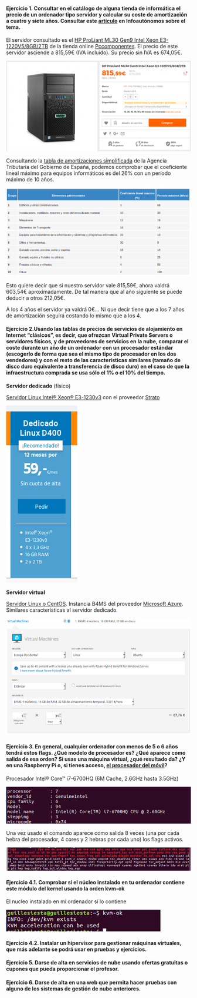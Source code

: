 #### Ejercicio 1. Consultar en el catálogo de alguna tienda de informática el precio de un ordenador tipo servidor y calcular su coste de amortización a cuatro y siete años. Consultar este [artículo](http://infoautonomos.eleconomista.es/consultas-a-la-comunidad/988/) en Infoautónomos sobre el tema. 

El servidor consultado es el [HP ProLiant ML30 Gen9 Intel Xeon E3-1220V5/8GB/2TB](https://www.pccomponentes.com/hp-proliant-ml30-gen9-intel-xeon-e3-1220v5-8gb-2tb) de la tienda online [Pccomponentes](https://www.pccomponentes.com/). El precio de este servidor asciende a 815,59€ (IVA incluido). Su precio sin IVA es 674,05€.

![HP ProLiant ML30 Gen9 Intel Xeon E3-1220V5/8GB/2TB](imgs/ej1A.png)

Consultando la [tabla de amortizaciones simplificada](http://www.agenciatributaria.es/AEAT.internet/Inicio/Ayuda/Manuales__Folletos_y_Videos/Manuales_practicos/_Ayuda_Folleto_Actividades_economicas/3__Impuesto_sobre_la_Renta_de_las_Personas_Fisicas/3_5_Estimacion_directa_simplificada/3_5_4__Tabla_de_amortizacion_simplificada/3_5_4__Tabla_de_amortizacion_simplificada.html) de la Agencia Tributaria del Gobierno de España, podemos comprobar que el coeficiente lineal máximo para equipos informáticos es del 26% con un período máximo de 10 años.

![Tabla de amortizaciones simplificada](imgs/ej1B.png)

Esto quiere decir que si nuestro servidor vale 815,59€, ahora valdrá 603,54€ aproximadamente. De tal manera que al año siguiente se puede deducir a otros 212,05€. 

A los 4 años el servidor ya valdrá 0€... Ni que decir tiene que a los 7 años de amortización seguirá costando lo mismo que a los 4.

#### Ejercicio 2.Usando las tablas de precios de servicios de alojamiento en Internet “clásicos”, es decir, que ofrezcan Virtual Private Servers o servidores físicos, y de proveedores de servicios en la nube, comparar el coste durante un año de un ordenador con un procesador estándar (escogerlo de forma que sea el mismo tipo de procesador en los dos vendedores) y con el resto de las características similares (tamaño de disco duro equivalente a transferencia de disco duro) en el caso de que la infraestructura comprada se usa sólo el 1% o el 10% del tiempo.

**Servidor dedicado** (físico)

[Servidor Linux Intel® Xeon® E3-1230v3](https://www.strato.es/servidor-dedicado-linux/) con el proveedor [Strato](https://www.strato.es/)

![Servidor Linux Intel® Xeon® E3-1230v3](imgs/ej2A.png)

**Servidor virtual**

[Servidor Linux o CentOS](https://azure.microsoft.com/es-es/pricing/details/virtual-machines/linux/). Instancia B4MS del proveedor [Microsoft Azure](https://azure.microsoft.com/es-es/). Similares características al servidor dedicado.

![Servidor Linux o CentOS](imgs/ej2B.png)

#### Ejercicio 3. En general, cualquier ordenador con menos de 5 o 6 años tendrá estos flags. ¿Qué modelo de procesador es? ¿Qué aparece como salida de esa orden? Si usas una máquina virtual, ¿qué resultado da? ¿Y en una Raspberry Pi o, si tienes acceso, [el procesador del móvil](https://stackoverflow.com/questions/26239956/how-to-get-specific-information-of-an-android-device-from-proc-cpuinfo-file)?


Procesador Intel® Core™ i7-6700HQ (6M Cache, 2.6GHz hasta 3.5GHz)

![flags](imgs/ej3A.png)

Una vez usado el comando aparece como salida 8 veces (una por cada hebra del procesador, 4 cores y 2 hebras por cada uno) los flags activos.


![flags](imgs/ej3.png)

#### Ejercicio 4.1. Comprobar si el núcleo instalado en tu ordenador contiene este módulo del kernel usando la orden kvm-ok

El nucleo instalado en mi ordenador sí lo contiene

![kvm-ok](imgs/ej4A.png)

#### Ejercicio 4.2. Instalar un hipervisor para gestionar máquinas virtuales, que más adelante se podrá usar en pruebas y ejercicios.
#### Ejercicio 5. Darse de alta en servicios de nube usando ofertas gratuitas o cupones que pueda proporcionar el profesor.
#### Ejercicio 6. Darse de alta en una web que permita hacer pruebas con alguno de los sistemas de gestión de nube anteriores.









